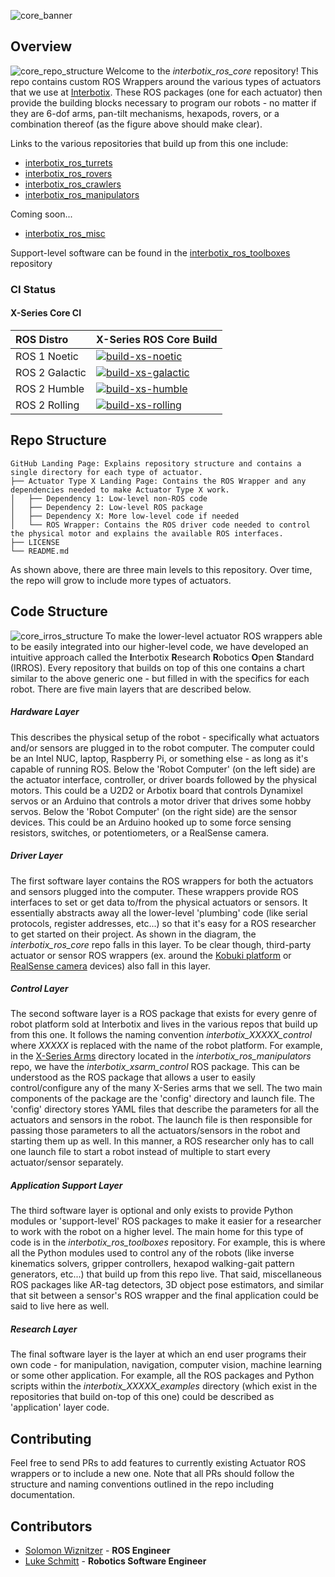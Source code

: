 ![core_banner](images/core_banner.png)

## Overview
![core_repo_structure](images/core_repo_structure.png)
Welcome to the *interbotix_ros_core* repository! This repo contains custom ROS Wrappers around the various types of actuators that we use at [Interbotix](https://www.trossenrobotics.com/). These ROS packages (one for each actuator) then provide the building blocks necessary to program our robots - no matter if they are 6-dof arms, pan-tilt mechanisms, hexapods, rovers, or a combination thereof (as the figure above should make clear).

Links to the various repositories that build up from this one include:
- [interbotix_ros_turrets](https://github.com/Interbotix/interbotix_ros_turrets)
- [interbotix_ros_rovers](https://github.com/Interbotix/interbotix_ros_rovers)
- [interbotix_ros_crawlers](https://github.com/Interbotix/interbotix_ros_crawlers)
- [interbotix_ros_manipulators](https://github.com/Interbotix/interbotix_ros_manipulators)

Coming soon...
- [interbotix_ros_misc](https://github.com/Interbotix/interbotix_ros_misc)

Support-level software can be found in the [interbotix_ros_toolboxes](https://github.com/Interbotix/interbotix_ros_toolboxes) repository

### CI Status

#### X-Series Core CI

| ROS Distro | X-Series ROS Core Build |
| :------- | :------- |
| ROS 1 Noetic | [![build-xs-noetic](https://github.com/Interbotix/interbotix_ros_core/actions/workflows/xs-noetic.yaml/badge.svg)](https://github.com/Interbotix/interbotix_ros_core/actions/workflows/xs-noetic.yaml) |
| ROS 2 Galactic | [![build-xs-galactic](https://github.com/Interbotix/interbotix_ros_core/actions/workflows/xs-galactic.yaml/badge.svg)](https://github.com/Interbotix/interbotix_ros_core/actions/workflows/xs-galactic.yaml) |
| ROS 2 Humble | [![build-xs-humble](https://github.com/Interbotix/interbotix_ros_core/actions/workflows/xs-humble.yaml/badge.svg)](https://github.com/Interbotix/interbotix_ros_core/actions/workflows/xs-humble.yaml) |
| ROS 2 Rolling | [![build-xs-rolling](https://github.com/Interbotix/interbotix_ros_core/actions/workflows/xs-rolling.yaml/badge.svg)](https://github.com/Interbotix/interbotix_ros_core/actions/workflows/xs-rolling.yaml) |

## Repo Structure
```
GitHub Landing Page: Explains repository structure and contains a single directory for each type of actuator.
├── Actuator Type X Landing Page: Contains the ROS Wrapper and any dependencies needed to make Actuator Type X work.
│   ├── Dependency 1: Low-level non-ROS code
│   ├── Dependency 2: Low-level ROS package
│   ├── Dependency X: More low-level code if needed
│   └── ROS Wrapper: Contains the ROS driver code needed to control the physical motor and explains the available ROS interfaces.
├── LICENSE
└── README.md
```
As shown above, there are three main levels to this repository. Over time, the repo will grow to include more types of actuators.

## Code Structure
![core_irros_structure](images/core_irros_structure.png)
To make the lower-level actuator ROS wrappers able to be easily integrated into our higher-level code, we have developed an intuitive approach called the **I**nterbotix **R**esearch **R**obotics **O**pen **S**tandard (IRROS). Every repository that builds on top of this one contains a chart similar to the above generic one - but filled in with the specifics for each robot. There are five main layers that are described below.

##### Hardware Layer
This describes the physical setup of the robot - specifically what actuators and/or sensors are plugged in to the robot computer. The computer could be an Intel NUC, laptop, Raspberry Pi, or something else - as long as it's capable of running ROS. Below the 'Robot Computer' (on the left side) are the actuator interface, controller, or driver boards followed by the physical motors. This could be a U2D2 or Arbotix board that controls Dynamixel servos or an Arduino that controls a motor driver that drives some hobby servos. Below the 'Robot Computer' (on the right side) are the sensor devices. This could be an Arduino hooked up to some force sensing resistors, switches, or potentiometers, or a RealSense camera.

##### Driver Layer
The first software layer contains the ROS wrappers for both the actuators and sensors plugged into the computer. These wrappers provide ROS interfaces to set or get data to/from the physical actuators or sensors. It essentially abstracts away all the lower-level 'plumbing' code (like serial protocols, register addresses, etc...) so that it's easy for a ROS researcher to get started on their project. As shown in the diagram, the *interbotix_ros_core* repo falls in this layer. To be clear though, third-party actuator or sensor ROS wrappers (ex. around the [Kobuki platform](http://wiki.ros.org/kobuki) or [RealSense camera](https://github.com/IntelRealSense/realsense-ros) devices) also fall in this layer.

##### Control Layer
The second software layer is a ROS package that exists for every genre of robot platform sold at Interbotix and lives in the various repos that build up from this one. It follows the naming convention *interbotix_XXXXX_control* where *XXXXX* is replaced with the name of the robot platform. For example, in the [X-Series Arms](https://github.com/Interbotix/interbotix_ros_manipulators/tree/main/interbotix_ros_xsarms) directory located in the *interbotix_ros_manipulators* repo, we have the *interbotix_xsarm_control* ROS package. This can be understood as the ROS package that allows a user to easily control/configure any of the many X-Series arms that we sell. The two main components of the package are the 'config' directory and launch file. The 'config' directory stores YAML files that describe the parameters for all the actuators and sensors in the robot. The launch file is then responsible for passing those parameters to all the actuators/sensors in the robot and starting them up as well. In this manner, a ROS researcher only has to call one launch file to start a robot instead of multiple to start every actuator/sensor separately.

##### Application Support Layer
The third software layer is optional and only exists to provide Python modules or 'support-level' ROS packages to make it easier for a researcher to work with the robot on a higher level. The main home for this type of code is in the *interbotix_ros_toolboxes* repository. For example, this is where all the Python modules used to control any of the robots (like inverse kinematics solvers, gripper controllers, hexapod walking-gait pattern generators, etc...) that build up from this repo live. That said, miscellaneous ROS packages like AR-tag detectors, 3D object pose estimators, and similar that sit between a sensor's ROS wrapper and the final application could be said to live here as well.

##### Research Layer
The final software layer is the layer at which an end user programs their own code - for manipulation, navigation, computer vision, machine learning or some other application. For example, all the ROS packages and Python scripts within the *interbotix_XXXXX_examples* directory (which exist in the repositories that build on-top of this one) could be described as 'application' layer code.

## Contributing
Feel free to send PRs to add features to currently existing Actuator ROS wrappers or to include a new one. Note that all PRs should follow the structure and naming conventions outlined in the repo including documentation.

## Contributors
- [Solomon Wiznitzer](https://github.com/swiz23) - **ROS Engineer**
- [Luke Schmitt](https://github.com/lsinterbotix) - **Robotics Software Engineer**
